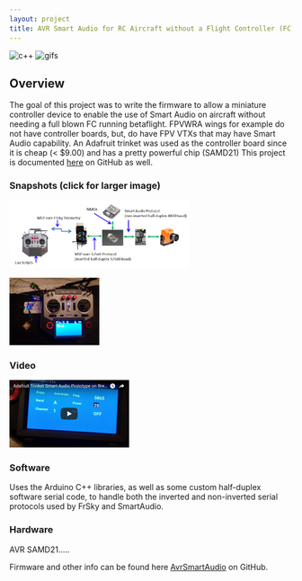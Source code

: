 ```yaml
---
layout: project
title: AVR Smart Audio for RC Aircraft without a Flight Controller (FC)
---
```

![c++](https://forthebadge.com/images/badges/made-with-c-plus-plus.svg)
![gifs](https://forthebadge.com/images/badges/contains-cat-gifs.svg)

## Overview

The goal of this project was to write the firmware to allow a miniature controller device to enable the
use of Smart Audio on aircraft without needing a full blown FC running betaflight.  FPVWRA wings for example do not have
controller boards, but, do have FPV VTXs that may have Smart Audio capability.  An Adafruit trinket was
used as the controller board since it is cheap (< $9.00) and has a pretty powerful chip (SAMD21)
This project is documented [here](https://github.com/c-devine/AvrSmartAudio) on GitHub as well.

### Snapshots (click for larger image)

[![AvrSA](img/avrsa-overview-small.png)](https://raw.githubusercontent.com/c-devine/AvrSmartAudio/snapshots/assets/img/overview.png?raw=true "Overview")


[![GPS](img/radio-gps-small.png)](https://raw.githubusercontent.com/c-devine/AvrSmartAudio/snapshots/assets/img/radio-gps.png?raw=true "Overview")

### Video

[![Demo](img/youtube-prototype-small.png?raw=true)](https://www.youtube.com/watch?v=tcKi-m7yl1k "Adafruit Trinket Smart Audio Prototype on Breadboard")

### Software

Uses the Arduino C++ libraries, as well as some custom half-duplex software serial code, to handle both the inverted
and non-inverted serial protocols used by FrSky and SmartAudio.

### Hardware
AVR SAMD21.....


Firmware and other info can be found here [AvrSmartAudio](https://github.com/c-devine/AvrSmartAudio) on GitHub.

